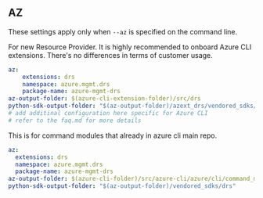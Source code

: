 ## AZ

These settings apply only when `--az` is specified on the command line.

For new Resource Provider. It is highly recommended to onboard Azure CLI extensions. There's no differences in terms of customer usage. 

``` yaml $(az) && $(target-mode) != 'core'
az:
    extensions: drs
    namespace: azure.mgmt.drs
    package-name: azure-mgmt-drs
az-output-folder: $(azure-cli-extension-folder)/src/drs
python-sdk-output-folder: "$(az-output-folder)/azext_drs/vendored_sdks/drs"
# add additinal configuration here specific for Azure CLI
# refer to the faq.md for more details
```



This is for command modules that already in azure cli main repo. 
``` yaml $(az) && $(target-mode) == 'core'
az:
  extensions: drs
  namespace: azure.mgmt.drs
  package-name: azure-mgmt-drs
az-output-folder: $(azure-cli-folder)/src/azure-cli/azure/cli/command_modules/drs
python-sdk-output-folder: "$(az-output-folder)/vendored_sdks/drs"
``` 
